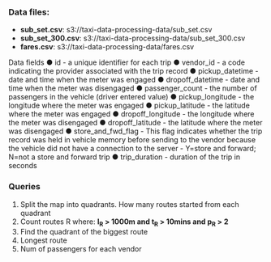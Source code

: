 ### Data files:
- **sub_set.csv**: s3://taxi-data-processing-data/sub_set.csv
- **sub_set_300.csv**: s3://taxi-data-processing-data/sub_set_300.csv
- **fares.csv**: s3://taxi-data-processing-data/fares.csv

Data fields
● id - a unique identifier for each trip
● vendor_id - a code indicating the provider associated with the trip record
● pickup_datetime - date and time when the meter was engaged
● dropoff_datetime - date and time when the meter was disengaged
● passenger_count - the number of passengers in the vehicle (driver entered value)
● pickup_longitude - the longitude where the meter was engaged
● pickup_latitude - the latitude where the meter was engaged
● dropoff_longitude - the longitude where the meter was disengaged
● dropoff_latitude - the latitude where the meter was disengaged
● store_and_fwd_flag - This flag indicates whether the trip record was held in vehicle
memory before sending to the vendor because the vehicle did not have a connection
to the server - Y=store and forward; N=not a store and forward trip
● trip_duration - duration of the trip in seconds

### Queries
1. Split the map into quadrants. How many routes started from each quadrant
2. Count routes R where: **l<sub>R</sub> > 1000m and t<sub>R</sub> > 10mins and p<sub>R</sub> > 2**
3. Find the quadrant of the biggest route
4. Longest route
5. Num of passengers for each vendor
